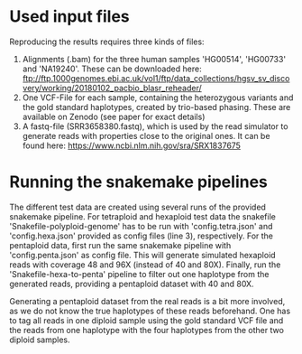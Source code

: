 # Used input files

Reproducing the results requires three kinds of files:
1. Alignments (.bam) for the three human samples 'HG00514', 'HG00733' and 'NA19240'. These can be downloaded here: ftp://ftp.1000genomes.ebi.ac.uk/vol1/ftp/data_collections/hgsv_sv_discovery/working/20180102_pacbio_blasr_reheader/
2. One VCF-File for each sample, containing the heterozygous variants and the gold standard haplotypes, created by trio-based phasing. These are available on Zenodo (see paper for exact details)
3. A fastq-file (SRR3658380.fastq), which is used by the read simulator to generate reads with properties close to the original ones. It can be found here: https://www.ncbi.nlm.nih.gov/sra/SRX1837675

# Running the snakemake pipelines

The different test data are created using several runs of the provided snakemake pipeline. For tetraploid and hexaploid test data the snakefile 'Snakefile-polyploid-genome' has to be run with 'config.tetra.json' and 'config.hexa.json' provided as config files (line 3), respectively. For the pentaploid data, first run the same snakemake pipeline with 'config.penta.json' as config file. This will generate simulated hexaploid reads with coverage 48 and 96X (instead of 40 and 80X). Finally, run the 'Snakefile-hexa-to-penta' pipeline to filter out one haplotype from the generated reads, providing a pentaploid dataset with 40 and 80X.

Generating a pentaploid dataset from the real reads is a bit more involved, as we do not know the true haplotypes of these reads beforehand. One has to tag all reads in one diploid sample using the gold standard VCF file and the reads from one haplotype with the four haplotypes from the other two diploid samples.
